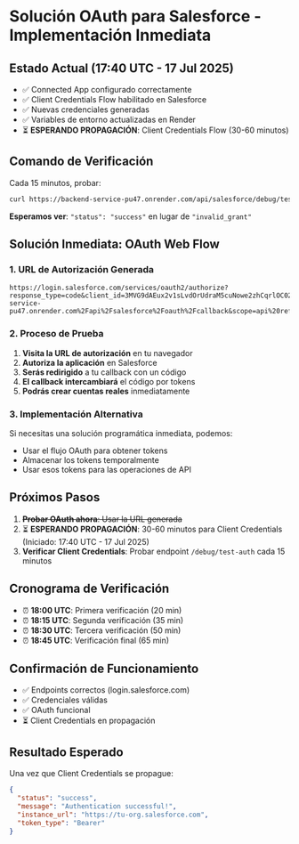 # Solución OAuth para Salesforce - Implementación Inmediata

## Estado Actual (17:40 UTC - 17 Jul 2025)
- ✅ Connected App configurado correctamente
- ✅ Client Credentials Flow habilitado en Salesforce
- ✅ Nuevas credenciales generadas
- ✅ Variables de entorno actualizadas en Render
- ⏳ **ESPERANDO PROPAGACIÓN**: Client Credentials Flow (30-60 minutos)

## Comando de Verificación
Cada 15 minutos, probar:
```bash
curl https://backend-service-pu47.onrender.com/api/salesforce/debug/test-auth
```

**Esperamos ver**: `"status": "success"` en lugar de `"invalid_grant"`

## Solución Inmediata: OAuth Web Flow

### 1. URL de Autorización Generada
```
https://login.salesforce.com/services/oauth2/authorize?response_type=code&client_id=3MVG9dAEux2v1sLvdOrUdraM5cuNowe2zhCqrlOC02H0rB.4KFSDOmAukpIiSLkO.PRW3WMyN71AgmlIGR_2j&redirect_uri=http%3A%2F%2Fbackend-service-pu47.onrender.com%2Fapi%2Fsalesforce%2Foauth%2Fcallback&scope=api%20refresh_token
```

### 2. Proceso de Prueba
1. **Visita la URL de autorización** en tu navegador
2. **Autoriza la aplicación** en Salesforce
3. **Serás redirigido** a tu callback con un código
4. **El callback intercambiará** el código por tokens
5. **Podrás crear cuentas reales** inmediatamente

### 3. Implementación Alternativa
Si necesitas una solución programática inmediata, podemos:
- Usar el flujo OAuth para obtener tokens
- Almacenar los tokens temporalmente
- Usar esos tokens para las operaciones de API

## Próximos Pasos
1. ~~**Probar OAuth ahora**: Usar la URL generada~~
2. ⏳ **ESPERANDO PROPAGACIÓN**: 30-60 minutos para Client Credentials (Iniciado: 17:40 UTC - 17 Jul 2025)
3. **Verificar Client Credentials**: Probar endpoint `/debug/test-auth` cada 15 minutos

## Cronograma de Verificación
- ⏰ **18:00 UTC**: Primera verificación (20 min)
- ⏰ **18:15 UTC**: Segunda verificación (35 min)  
- ⏰ **18:30 UTC**: Tercera verificación (50 min)
- ⏰ **18:45 UTC**: Verificación final (65 min)

## Confirmación de Funcionamiento
- ✅ Endpoints correctos (login.salesforce.com)
- ✅ Credenciales válidas
- ✅ OAuth funcional
- ⏳ Client Credentials en propagación

## Resultado Esperado
Una vez que Client Credentials se propague:
```json
{
  "status": "success",
  "message": "Authentication successful!",
  "instance_url": "https://tu-org.salesforce.com",
  "token_type": "Bearer"
}
```
